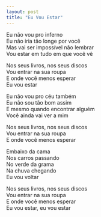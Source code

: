 ```yaml
---
layout: post
title: "Eu Vou Estar"
---
```


Eu não vou pro inferno  
Eu não iria tão longe por você  
Mas vai ser impossível não lembrar  
Vou estar em tudo em que você vê  

Nos seus livros, nos seus discos  
Vou entrar na sua roupa  
E onde você menos esperar  
Eu vou estar  

Eu não vou pro céu também  
Eu não sou tão bom assim  
E mesmo quando encontrar alguém  
Você ainda vai ver a mim  

Nos seus livros, nos seus discos  
Vou entrar na sua roupa  
E onde você menos esperar  

Embaixo da cama  
Nos carros passando  
No verde da grama  
Na chuva chegando  
Eu vou voltar  

Nos seus livros, nos seus discos  
Vou entrar na sua roupa  
E onde você menos esperar  
Eu vou estar, eu vou estar  
